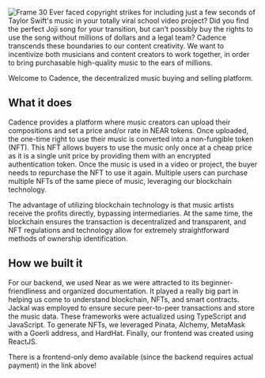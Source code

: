 ![Frame 30](https://github.com/stanleyylin/cadence2/assets/88297063/23a1379d-caf2-46fb-afe5-12dc9a2bcedb)
Ever faced copyright strikes for including just a few seconds of Taylor Swift's music in your totally viral school video project? Did you find the perfect Joji song for your transition, but can't possibly buy the rights to use the song without millions of dollars and a legal team? Cadence transcends these boundaries to our content creativity. We want to incentivize both musicians and content creators to work together, in order to bring purchasable high-quality music to the ears of millions. 

Welcome to Cadence, the decentralized music buying and selling platform.

## What it does
Cadence provides a platform where music creators can upload their compositions and set a price and/or rate in NEAR tokens. Once uploaded, the one-time right to use their music is converted into a non-fungible token (NFT). This NFT allows buyers to use the music only once at a cheap price as it is a single unit price by providing them with an encrypted authentication token. Once the music is used in a video or project, the buyer needs to repurchase the NFT to use it again. Multiple users can purchase multiple NFTs of the same piece of music, leveraging our blockchain technology.

The advantage of utilizing blockchain technology is that music artists receive the profits directly, bypassing intermediaries. At the same time, the blockchain ensures the transaction is decentralized and transparent, and NFT regulations and technology allow for extremely straightforward methods of ownership identification.

## How we built it
For our backend, we used Near as we were attracted to its beginner-friendliness and organized documentation. It played a really big part in helping us come to understand blockchain, NFTs, and smart contracts. Jackal was employed to ensure secure peer-to-peer transactions and store the music data. These frameworks were actualized using TypeScript and JavaScript. To generate NFTs, we leveraged Pinata, Alchemy, MetaMask with a Goerli address, and HardHat. Finally, our frontend was created using ReactJS.

There is a frontend-only demo available (since the backend requires actual payment) in the link above!
